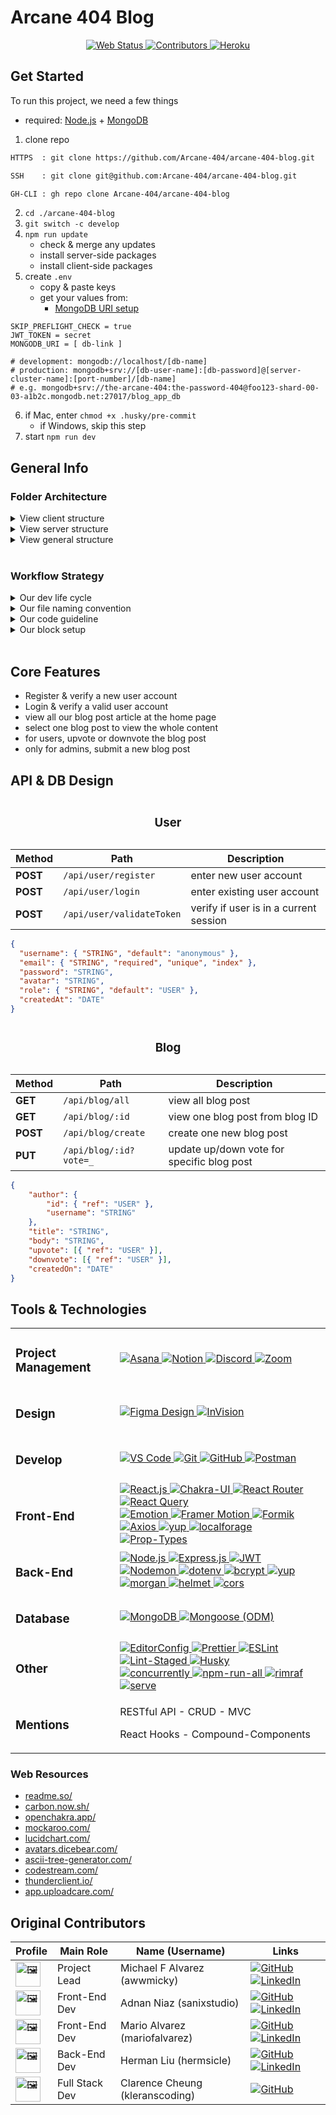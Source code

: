 # Arcane 404 Blog

<div align="center">
	<!-- <a title="" target="_blank" href=""><img alt="" src="" /></a> -->
	<a title="open web app" target="_blank" href="https://the-arcane-404-blog-app.herokuapp.com/">
		<img alt="Web Status" src="https://img.shields.io/website-up-down-sucess-important/https/the-arcane-404-blog-app.herokuapp.com/.svg?style=for-the-badge" />
	</a>
	<a title="see contributors" href="#original-contributors">
		<img alt="Contributors" src="https://img.shields.io/github/contributors/Arcane-404/arcane-404-blog?style=for-the-badge&color=lightgreen" />
	</a>
	<a target="_blank" href="https://www.heroku.com/">
		<img alt="Heroku" src="https://img.shields.io/badge/Heroku-430098?style=for-the-badge&logo=heroku&logoColor=FFF" />
	</a>
</div>

## Get Started

To run this project, we need a few things

- required: [Node.js][node-js-link] + [MongoDB][mongo-db-link]

1. clone repo

```txt
HTTPS  : git clone https://github.com/Arcane-404/arcane-404-blog.git

SSH    : git clone git@github.com:Arcane-404/arcane-404-blog.git

GH-CLI : gh repo clone Arcane-404/arcane-404-blog
```

2. `cd ./arcane-404-blog`
3. `git switch -c develop`
4. `npm run update`
   - check & merge any updates
   - install server-side packages
   - install client-side packages
5. create `.env`
   - copy & paste keys
   - get your values from:
     - [MongoDB URI setup][mongo-db-setup]

```env
SKIP_PREFLIGHT_CHECK = true
JWT_TOKEN = secret
MONGODB_URI = [ db-link ]

# development: mongodb://localhost/[db-name]
# production: mongodb+srv://[db-user-name]:[db-password]@[server-cluster-name]:[port-number]/[db-name]
# e.g. mongodb+srv://the-arcane-404:the-password-404@foo123-shard-00-03-a1b2c.mongodb.net:27017/blog_app_db
```

6. if Mac, enter `chmod +x .husky/pre-commit`
   - if Windows, skip this step
7. start `npm run dev`

## General Info

### Folder Architecture

<details>
  <summary>View client structure</summary>

```shell
arcane-404-blog/client/
├─ public/
│  ├─ icons/
│  │  ├─ favicon.ico
│  ├─ index.html
├─ src/
│  ├─ assets/
│  ├─ components/
│  ├─ constants/
│  ├─ containers/
│  ├─ contexts/
│  ├─ hooks/
│  ├─ json/
│  ├─ pages/
│  ├─ services/
│  ├─ theme/
│  ├─ utils/
│  ├─ App.jsx
│  ├─ index.js
├─ .env
—
```

</details>

<details>
  <summary>View server structure</summary>

```shell
arcane-404-blog/
├─ client/
├─ config/
├─ controllers/
├─ middlewares/
├─ models/
├─ routes/
index.js
```

</details>

<details>
  <summary>View general structure</summary>

```shell
arcane-404-blog/
├─ .github/
├─ .husky/
├─ .env
├─ .editorconfig
├─ .eslintignore
├─ .eslintrc.json
├─ .gitignore
├─ .lintstagedrc.json
├─ .prettierignore
├─ .prettierrc.json
├─ index.js
├─ package.json
├─ README.md
```

</details>

<br />

### Workflow Strategy

<details>
  <summary>Our dev life cycle</summary>

### General Workflow

- #. Starting the day: pull all updates

1. Work on branch off of `develop`
2. Work on code
3. Message the reviewer

- #. Ending the day: commit/push updates

### Simple Workflow Checklist

- **Asana**: create or update task 'To-Do'
- **VS Code + Git**: branch, commit message, push
- **GitHub**: manually create Pull Request
- **Asana**: move task 'In Review'
- **Discord**: message reviewer
- **VS Code + Git**: pull, branch (create || continue)
- **Asana**: update or move task 'In Progress'

### Asana Task Strategy

- **1 Epic** _initiative contains a unique_ **Sprint #** _to follow any_ **Tasks** _or_ **Bugs**
- Epic: type branch name (descriptor)
- Task: sub-tasks of commit messages

### Git Branch Strategy

- work on a **support branch**, PR to the **develop branch**, but never the **main branch**
- core branch: main \ develop \ release
- support branch: feature \ style \ fix \ chore \ test

### Discord Review Strategy

- submit any PR to review in the `#🎟-code-review`
- post `@[username] [quick-message] [pull-request-link]`

### Block Component Strategy

- **Components** are **Connections** to a **Container** that make a **Page**
- building blocks of Atomic Design + Folder Structure
</details>

<details>
  <summary>Our file naming convention</summary>

```shell
React
- components/: _Component.style.js + index.jsx
- connections/: _Connection.jsx + _Connection.style.js + index.jsx
- containers/: _Container.jsx + _Container.style.js + index.jsx
- pages/: _CurrentPage.jsx
- services/: _User.services.js

Node
- controllers/: _User.controls.js
- model/: _User.model.js
- routes/: _User.route.js

General
- index.js: single source path for each folder
- export { default as Component } from './[path]'
```

</details>

<details>
  <summary>Our code guideline</summary>

### Patterns to Follow

- white-space
- single quotes
- no semi-colon
- parent Component fn == arrow fn
  - deconstruct props
- child helper fn == arrow fn
  - if fn has one line, then make it inline
  - else open to block scope, {}
- callback fn
  - if single arg, none: `fn(item ⇒ ())`
  - else, use (): `fn((item, index) => ())`
- open brackets, not condensed

### Code Sample

```jsx
// rafce (shortcut) || rfc (default)
import React, { useState, useEffect } from 'react'
import { Button } from './components' // PascalCase

const isEmpty, hasKey, getRandomNumber // camelCase
const DESKTOP_SIZE = 1080 // CAP_CASE + fixed value
const arr = [ 'a', 'b', 'c' ]
const obj = { num1: 1, num2: 2, num3: 3 }

const Component = ({ num1, num2, num3 }) => {

  const [ count, setCount ] = useState('')

  // const handleClick = (e) => setCount(count + 1)

  const handleClick = (e) => {
    setCount(count + 1)
  }

  useEffect(() => {
    console.log('check state update:', count)
  }, [ num1, num2, num3 ])

  return (
	 <div>
  	<h2>Hooks Example: <code>{ count }</code></h2>
		<a { ...obj } obj={{ num4: 4 }}>show me</a>

		<button onClick={ handleClick }>increment</button>
    <button onClick={ (e) => console.log('+') }>log</button>

		{
		 arr.length && arr.map((item, index) => (
			<Button key={ uuid() }>{ item }</Button>
		 ))
		}

		{
		 Object.keys(obj).length && (
		  <>
			 <a href="#">Home Page</a>
			 <a href="#">About Page</a>
		  </>
		 )
		}
    </div>
  )
}

export default Component
```

</details>

<details>
  <summary>Our block setup</summary>
</details>

<br />

## Core Features

- Register & verify a new user account
- Login & verify a valid user account
- view all our blog post article at the home page
- select one blog post to view the whole content
- for users, upvote or downvote the blog post
- only for admins, submit a new blog post

## API & DB Design

<table>
   <!-- <tr><td></td></tr> -->
   <!-- <a target="_blank" href=""><img alt="" src="" /></a> -->
	 <caption><h3><b>User</b></h3></caption>
	 <thead>
      <tr>
				<th>Method</th>
				<th>Path</th>
				<th>Description</th>
			</tr>
	 </thead>
   <tbody>
      <tr>
				<td><b>POST</b></td>
				<td><code>/api/user/register</code></td>
				<td>enter new user account</td>
			</tr>
			<tr>
				<td><b>POST</b></td>
				<td><code>/api/user/login</code></td>
				<td>enter existing user account</td>
			</tr>
			<tr>
				<td><b>POST</b></td>
				<td><code>/api/user/validateToken</code></td>
				<td>verify if user is in a current session</td>
      </tr>
   </tbody>
</table>

```json
{
  "username": { "STRING", "default": "anonymous" },
  "email": { "STRING", "required", "unique", "index" },
  "password": "STRING",
  "avatar": "STRING",
  "role": { "STRING", "default": "USER" },
  "createdAt": "DATE"
}
```

<table>
   <!-- <tr><td></td></tr> -->
   <!-- <a target="_blank" href=""><img alt="" src="" /></a> -->
	 <caption><h3><b>Blog</b></h3></caption>
	 <thead>
      <tr>
				<th>Method</th>
				<th>Path</th>
				<th>Description</th>
			</tr>
	 </thead>
   <tbody>
      <tr>
				<td><b>GET</b></td>
				<td><code>/api/blog/all</code></td>
				<td>view all blog post</td>
			</tr>
			<tr>
				<td><b>GET</b></td>
				<td><code>/api/blog/:id</code></td>
				<td>view one blog post from blog ID</td>
			</tr>
			<tr>
				<td><b>POST</b></td>
				<td><code>/api/blog/create</code></td>
				<td>create one new blog post</td>
			</tr>
			<tr>
				<td><b>PUT</b></td>
				<td><code>/api/blog/:id?vote=_</code></td>
				<td>update up/down vote for specific blog post</td>
			</tr>
   </tbody>
</table>

```json
{
	"author": {
		"id": { "ref": "USER" },
		"username": "STRING"
	},
	"title": "STRING",
	"body": "STRING",
	"upvote": [{ "ref": "USER" }],
	"downvote": [{ "ref": "USER" }],
	"createdOn": "DATE"
}
```

## Tools & Technologies

<table>
   <!-- <tr><td></td></tr> -->
   <!-- <a target="_blank" href=""><img alt="" src="" /></a> -->
   <tbody>
     <tr>
       <td><h3>Project Management</h3></td>
       <td>
         <a target="_blank" href="https://asana.com/">
  				 <img alt="Asana" src="https://img.shields.io/badge/Asana-FC636B?style=for-the-badge&logo=asana&logoColor=FFF" />
    		 </a>
         <a target="_blank" href="https://www.notion.so/">
  				 <img alt="Notion" src="https://img.shields.io/badge/Notion-000000?style=for-the-badge&logo=notion&logoColor=FFF" />
    		 </a>
         <a target="_blank" href="https://discord.com/">
  				 <img alt="Discord" src="https://img.shields.io/badge/Discord-404EED?style=for-the-badge&logo=discord&logoColor=FFF" />
    		 </a>
         <a target="_blank" href="https://zoom.us/">
  				 <img alt="Zoom" src="https://img.shields.io/badge/Zoom-2D8CFF?style=for-the-badge&logo=zoom&logoColor=FFF" />
    		 </a>
       </td>
     </tr>
     <tr>
       <td><h3>Design</h3></td>
       <td>
         <a target="_blank" href="https://figma.com/">
  				 <img alt="Figma Design" src="https://img.shields.io/badge/Figma_Design-F24E1E.svg?style=for-the-badge&logo=figma&logoColor=FFF" />
    		 </a>
          <a target="_blank" href="https://www.invisionapp.com/">
  				 <img alt="InVision" src="https://img.shields.io/badge/InVision-FF3366?style=for-the-badge&logo=invision&logoColor=FFF" />
    		 </a>
       </td>
     </tr>
     <tr>
       <td><h3>Develop</h3></td>
			 <td>
          <a target="_blank" href="https://code.visualstudio.com/">
  				 <img alt="VS Code" src="https://img.shields.io/badge/VS_Code-0078D4?style=for-the-badge&logo=visual-studio-code&logoColor=FFF" />
    		 </a>
          <a target="_blank" href="https://git-scm.com/">
  				 <img alt="Git" src="https://img.shields.io/badge/Git-F05033.svg?style=for-the-badge&logo=git&logoColor=FFF" />
    		 </a>
         <a target="_blank" href="https://github.com/">
  				 <img alt="GitHub" src="https://img.shields.io/badge/GitHub-100000?style=for-the-badge&logo=github&logoColor=FFF" />
    		 </a>
         <a target="_blank" href="https://www.postman.com/">
  				 <img alt="Postman" src="https://img.shields.io/badge/Postman-FF6C37?style=for-the-badge&logo=postman&logoColor=FFF" />
    		 </a>
       </td>
    </tr>
 		<tr>
   		<td><h3>Front-End</h3></td>
 			<td>
        <a target="_blank" href="https://reactjs.org/">
    			<img alt="React.js" src="https://img.shields.io/badge/React.js-20232A?style=for-the-badge&logo=react&logoColor=61DAFB" />
				</a>
        <a target="_blank" href="https://chakra-ui.com/">
    			<img alt="Chakra-UI" src="https://img.shields.io/badge/Chakra--UI-319795?style=for-the-badge&logo=chakra-ui&logoColor=FFF" />
				</a>
        <a target="_blank" href="https://reactrouter.com/">
    			<img alt="React Router" src="https://img.shields.io/badge/React_Router-CA4245?style=for-the-badge&logo=react-router&logoColor=FFF" />
				</a>
        <a target="_blank" href="https://react-query.tanstack.com/">
    			<img alt="React Query" src="https://img.shields.io/badge/React_Query-FF4154?style=for-the-badge&logo=react-query&logoColor=FFF" />
				</a>
 				<br />
        <a target="_blank" href="https://emotion.sh/docs/introduction">
    			<img alt="Emotion" src="https://img.shields.io/badge/Emotion-FF69B4?style=flat-square&logo=emotion&logoColor=FFF" />
				</a>
        <a target="_blank" href="https://www.framer.com/motion/">
    			<img alt="Framer Motion" src="https://img.shields.io/badge/Framer_Motion-000000?style=flat-square&logo=framer&logoColor=0000FF" />
				</a>
        <a target="_blank" href="https://formik.org/">
    			<img alt="Formik" src="https://img.shields.io/badge/Formik-1C64F2?style=flat-square&logo=formik&logoColor=FFF" />
				</a>
        <a target="_blank" href="https://axios-http.com/">
    			<img alt="Axios" src="https://img.shields.io/badge/Axios-671DDF?style=flat-square&logo=axios&logoColor=FFF" />
				</a>
        <a target="_blank" href="https://www.npmjs.com/package/yup">
    			<img alt="yup" src="https://img.shields.io/badge/yup-231F20?style=flat-square&logo=npm&logoColor=FFF" />
				</a>
        <a target="_blank" href="https://www.npmjs.com/package/localforage">
    			<img alt="localforage" src="https://img.shields.io/badge/localforage-231F20?style=flat-square&logo=npm&logoColor=FFF" />
				</a>
        <a target="_blank" href="https://www.npmjs.com/package/prop-types">
    			<img alt="Prop-Types" src="https://img.shields.io/badge/Prop--Types-231F20?style=flat-square&logo=npm&logoColor=FFF" />
				</a>
 			</td>
 		</tr>
 		<tr>
 			<td><h3>Back-End</h3></td>
 			<td>
        <a target="_blank" href="https://nodejs.org/en/">
  				<img alt="Node.js" src="https://img.shields.io/badge/Node.js-43853d?style=for-the-badge&logo=Node.js&logoColor=FFF" />
				</a>
        <a target="_blank" href="https://expressjs.com/">
  				<img alt="Express.js" src="https://img.shields.io/badge/Express.js-404d59.svg?style=for-the-badge&logo=express&logoColor=FFF" />
				</a>
        <a target="_blank" href="https://jwt.io/">
    			<img alt="JWT" src="https://img.shields.io/badge/JWT-000000?style=for-the-badge&logo=jwt&logoColor=FFF" />
				</a>
 				<br />
        <a target="_blank" href="https://nodemon.io/">
    			<img alt="Nodemon" src="https://img.shields.io/badge/Nodemon-76D04B?style=flat-square&logo=nodemon&logoColor=FFF" />
				</a>
        <a target="_blank" href="https://www.npmjs.com/package/dotenv">
    			<img alt="dotenv" src="https://img.shields.io/badge/dotenv-231F20?style=flat-square&logo=npm&logoColor=FFF" />
				</a>
        <a target="_blank" href="https://www.npmjs.com/package/bcrypt">
    			<img alt="bcrypt" src="https://img.shields.io/badge/bcrypt-231F20?style=flat-square&logo=npm&logoColor=FFF" />
				</a>
        <a target="_blank" href="https://www.npmjs.com/package/yup">
    			<img alt="yup" src="https://img.shields.io/badge/yup-231F20?style=flat-square&logo=npm&logoColor=FFF" />
				</a>
        <a target="_blank" href="https://www.npmjs.com/package/morgan">
    			<img alt="morgan" src="https://img.shields.io/badge/morgan-231F20?style=flat-square&logo=npm&logoColor=FFF" />
				</a>
        <a target="_blank" href="https://www.npmjs.com/package/helmet">
    			<img alt="helmet" src="https://img.shields.io/badge/helmet-231F20?style=flat-square&logo=npm&logoColor=FFF" />
				</a>
        <a target="_blank" href="https://www.npmjs.com/package/cors">
    			<img alt="cors" src="https://img.shields.io/badge/cors-231F20?style=flat-square&logo=npm&logoColor=FFF" />
				</a>
 			</td>
 		</tr>
 		<tr>
 			<td><h3>Database</h3></td>
 			<td>
      	<a target="_blank" href="https://www.mongodb.com/">
 				 	<img alt="MongoDB" src="https://img.shields.io/badge/MongoDB-4EA94B?style=for-the-badge&logo=mongodb&logoColor=FFF" />
     		</a>
      	<a target="_blank" href="https://mongoosejs.com/">
 				 	<img alt="Mongoose (ODM)" src="https://img.shields.io/badge/Mongoose-880000?style=for-the-badge&logo=mongoose&logoColor=FFF" />
     		</a>
 			</td>
 		</tr>
 		<tr>
 			<td><h3>Other</h3></td>
 			<td>
        <a target="_blank" href="https://editorconfig.org/">
					<img alt="EditorConfig" src="https://img.shields.io/badge/EditorConfig-E0EFEF?style=flat-square&logo=editorconfig&logoColor=000" />
				</a>
        <a target="_blank" href="https://prettier.io/">
					<img alt="Prettier" src="https://img.shields.io/badge/Prettier-1A2C34?style=flat-square&logo=prettier&logoColor=F7BA3E" />
				</a>
        <a target="_blank" href="https://eslint.org/">
					<img alt="ESLint" src="https://img.shields.io/badge/ESLint-3A33D1?style=flat-square&logo=eslint&logoColor=FFF" />
				</a>
        <a target="_blank" href="https://www.npmjs.com/package/lint-staged">
					<img alt="Lint-Staged" src="https://img.shields.io/badge/lint--staged-231F20?style=flat-square&logo=npm&logoColor=FFF" />
				</a>
        <a target="_blank" href="https://typicode.github.io/husky/#/">
					<img alt="Husky" src="https://img.shields.io/badge/Husky-607D8B?style=flat-square&logo=husky&logoColor=FFF" />
				</a>
 				<br />
        <a target="_blank" href="https://www.npmjs.com/package/concurrently">
					<img alt="concurrently" src="https://img.shields.io/badge/concurrently-231F20?style=flat-square&logo=npm&logoColor=FFF" />
				</a>
        <a target="_blank" href="https://www.npmjs.com/package/npm-run-all">
					<img alt="npm-run-all" src="https://img.shields.io/badge/npm--run--all-231F20?style=flat-square&logo=npm&logoColor=FFF" />
				</a>
        <a target="_blank" href="https://www.npmjs.com/package/rimraf">
					<img alt="rimraf" src="https://img.shields.io/badge/rimraf-231F20?style=flat-square&logo=npm&logoColor=FFF" />
				</a>
        <a target="_blank" href="https://www.npmjs.com/package/serve">
					<img alt="serve" src="https://img.shields.io/badge/serve-231F20?style=flat-square&logo=npm&logoColor=FFF" />
				</a>
 			</td>
   	</tr>
		<tr>
 			<td><h3>Mentions</h3></td>
 			<td>
				<p>RESTful API - CRUD - MVC</p>
				<p>React Hooks - Compound-Components</p>
			</td>
   	</tr>
   </tbody>
</table>

### Web Resources

- [readme.so/](https://readme.so/)
- [carbon.now.sh/](https://carbon.now.sh/)
- [openchakra.app/](https://openchakra.app/)
- [mockaroo.com/](https://www.mockaroo.com/)
- [lucidchart.com/](https://www.lucidchart.com/pages/)
- [avatars.dicebear.com/](https://avatars.dicebear.com/styles)
- [ascii-tree-generator.com/](https://ascii-tree-generator.com/)
- [codestream.com/](https://www.codestream.com/)
- [thunderclient.io/](https://www.thunderclient.io/)
- [app.uploadcare.com/](https://app.uploadcare.com/)

## Original Contributors

<table>
	<!-- <tr><td></td></tr> -->
	<!-- <a target=""  href=""><img alt="" src="" /></a> -->
	<thead>
		<tr>
			<th align="center">Profile</th>
			<th align="center">Main Role</th>
			<th align="center">Name (Username)</th>
			<th align="center">Links</th>
		</tr>
	</thead>
	<tbody>
		<tr>
			<td>
				<img alt="🖼" width="40" src="https://avatars.githubusercontent.com/u/37319530?v=4" />
			</td>
			<td>Project Lead</td>
			<td>
				<span>Michael F Alvarez</span>
				<span>(awwmicky)</span>
			</td>
			<td>
				<a target="_blank"  href="https://github.com/awwmicky">
					<img alt="GitHub" src="https://img.shields.io/badge/GitHub-100000?style=for-the-badge&logo=github&logoColor=FFF" />
				</a>
				<a target="_blank"  href="https://www.linkedin.com/in/awwmicky/">
					<img alt="LinkedIn" src="https://img.shields.io/badge/LinkedIn-0077B5?style=for-the-badge&logo=linkedin&logoColor=FFF" />
				</a>
			</td>
		</tr>
		<tr>
			<td>
				<img alt="🖼" width="40" src="https://avatars.githubusercontent.com/u/8674990?v=4" />
			</td>
			<td>Front-End Dev</td>
			<td>
				<span>Adnan Niaz</span>
				<span>(sanixstudio)</span>
			</td>
			<td>
				<a target="_blank"  href="https://github.com/sanixstudio">
					<img alt="GitHub" src="https://img.shields.io/badge/GitHub-100000?style=for-the-badge&logo=github&logoColor=FFF" />
				</a>
				<a target="_blank"  href="https://www.linkedin.com/in/sanixstudio/">
					<img alt="LinkedIn" src="https://img.shields.io/badge/LinkedIn-0077B5?style=for-the-badge&logo=linkedin&logoColor=FFF" />
				</a>
			</td>
		</tr>
		<tr>
			<td>
				<img alt="🖼" width="40" src="https://avatars.githubusercontent.com/u/36058286?v=4" />
			</td>
			<td>Front-End Dev</td>
			<td>
				<span>Mario Alvarez</span>
				<span>(mariofalvarez)</span>
			</td>
			<td>
				<a target="_blank"  href="https://github.com/mariofalvarez">
					<img alt="GitHub" src="https://img.shields.io/badge/GitHub-100000?style=for-the-badge&logo=github&logoColor=FFF" />
				</a>
				<a target="_blank"  href="https://www.linkedin.com/in/mariofalvarez/">
					<img alt="LinkedIn" src="https://img.shields.io/badge/LinkedIn-0077B5?style=for-the-badge&logo=linkedin&logoColor=FFF" />
				</a>
			</td>
		</tr>
		<tr>
			<td>
				<img alt="🖼" width="40" src="https://avatars.githubusercontent.com/u/52964062?v=4" />
			</td>
			<td>Back-End Dev</td>
			<td>
				<span>Herman Liu</span>
				<span>(hermsicle)</span>
			</td>
			<td>
				<a target="_blank"  href="https://github.com/hermsicle">
					<img alt="GitHub" src="https://img.shields.io/badge/GitHub-100000?style=for-the-badge&logo=github&logoColor=FFF" />
				</a>
				<a target="_blank"  href="https://www.linkedin.com/in/hermanliu168/">
					<img alt="LinkedIn" src="https://img.shields.io/badge/LinkedIn-0077B5?style=for-the-badge&logo=linkedin&logoColor=FFF" />
				</a>
			</td>
		</tr>
		<tr>
			<td>
				<img alt="🖼" width="40" src="https://avatars.githubusercontent.com/u/13038720?v=4" />
			</td>
			<td>Full Stack Dev</td>
			<td>
				<span>Clarence Cheung</span>
				<span>(kleranscoding)</span>
			</td>
			<td>
				<a target="_blank"  href="https://github.com/kleranscoding">
					<img alt="GitHub" src="https://img.shields.io/badge/GitHub-100000?style=for-the-badge&logo=github&logoColor=FFF" />
				</a>
			</td>
		</tr>
	</tbody>
</table>

<!--  -->

<!-- Top Badges -->

[badge-feedback]: https://img.shields.io/badge/Ask_Me-anything-1abc9c.svg?style=for-the-badge
[badge-welcome]: ___

<!-- Contributors Badge -->

[badge-github]: https://img.shields.io/badge/GitHub-100000?style=for-the-badge&logo=github&logoColor=FFF
[badge-linkedin]: https://img.shields.io/badge/LinkedIn-0077B5?style=for-the-badge&logo=linkedin&logoColor=FFF

<!--  -->

[node-js-link]: https://nodejs.org/en/
[mongo-db-link]: https://www.mongodb.com/
[mongo-db-setup]: https://studio3t.com/knowledge-base/articles/mongodb-atlas-tutorial/
